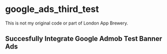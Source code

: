 # google_ads_third_test

This is not my original code or part of London App Brewery.

## Succesfully Integrate Google Admob Test Banner Ads
